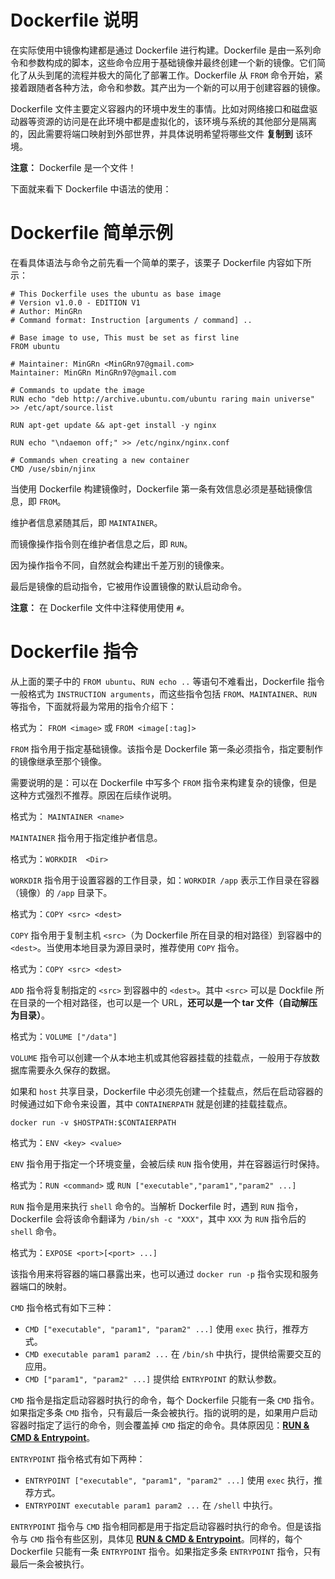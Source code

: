 # Dockerfile 说明

在实际使用中镜像构建都是通过 Dockerfile 进行构建。Dockerfile 是由一系列命令和参数构成的脚本，这些命令应用于基础镜像并最终创建一个新的镜像。它们简化了从头到尾的流程并极大的简化了部署工作。Dockerfile 从 `FROM` 命令开始，紧接着跟随者各种方法，命令和参数。其产出为一个新的可以用于创建容器的镜像。

Dockerfile 文件主要定义容器内的环境中发生的事情。比如对网络接口和磁盘驱动器等资源的访问是在此环境中都是虚拟化的，该环境与系统的其他部分是隔离的，因此需要将端口映射到外部世界，并具体说明希望将哪些文件 **复制到** 该环境。

**注意：** Dockerfile 是一个文件！

下面就来看下 Dockerfile 中语法的使用：

# Dockerfile 简单示例

在看具体语法与命令之前先看一个简单的栗子，该栗子 Dockerfile 内容如下所示：

```
# This Dockerfile uses the ubuntu as base image
# Version v1.0.0 - EDITION V1
# Author: MinGRn
# Command format: Instruction [arguments / command] ..

# Base image to use, This must be set as first line
FROM ubuntu

# Maintainer: MinGRn <MinGRn97@gmail.com>
Maintainer: MinGRn MinGRn97@gmail.com

# Commands to update the image
RUN echo "deb http://archive.ubuntu.com/ubuntu raring main universe" >> /etc/apt/source.list

RUN apt-get update && apt-get install -y nginx

RUN echo "\ndaemon off;" >> /etc/nginx/nginx.conf

# Commands when creating a new container
CMD /use/sbin/njinx
```

<!--sec data-title="说明" data-id="section0" data-show=true ces-->

当使用 Dockerfile 构建镜像时，Dockerfile 第一条有效信息必须是基础镜像信息，即 `FROM`。

维护者信息紧随其后，即 `MAINTAINER`。

而镜像操作指令则在维护者信息之后，即 `RUN`。

因为操作指令不同，自然就会构建出千差万别的镜像来。

最后是镜像的启动指令，它被用作设置镜像的默认启动命令。

**注意：** 在 Dockerfile 文件中注释使用使用 `#`。

<!--endsec-->


# Dockerfile 指令

从上面的栗子中的 `FROM ubuntu`、`RUN echo ..` 等语句不难看出，Dockerfile 指令一般格式为 `INSTRUCTION arguments`，而这些指令包括 `FROM`、`MAINTAINER`、`RUN` 等指令，下面就将最为常用的指令介绍下：


<!--sec data-title="FROM 指令" data-id="section1" data-show=true ces-->
格式为： `FROM <image>` 或 `FROM <image[:tag]>`

`FROM` 指令用于指定基础镜像。该指令是 Dockerfile 第一条必须指令，指定要制作的镜像继承至那个镜像。

需要说明的是：可以在 Dockerfile 中写多个 `FROM` 指令来构建复杂的镜像，但是这种方式强烈不推荐。原因在后续作说明。
<!--endsec-->


<!--sec data-title="MAINTAINER 指令" data-id="section2" data-show=true ces-->
格式为： `MAINTAINER <name>`

`MAINTAINER` 指令用于指定维护者信息。
<!--endsec-->

<!--sec data-title="WORKDIR  指令" data-id="section3" data-show=true ces-->
格式为：`WORKDIR  <Dir>`

`WORKDIR` 指令用于设置容器的工作目录，如：`WORKDIR /app` 表示工作目录在容器（镜像）的 `/app` 目录下。
<!--endsec-->

<!--sec data-title="COPY 指令" data-id="section4" data-show=true ces-->
格式为：`COPY <src> <dest>`

`COPY` 指令用于复制主机 `<src>`（为 Dockerfile 所在目录的相对路径）到容器中的 `<dest>`。当使用本地目录为源目录时，推荐使用 `COPY` 指令。
<!--endsec-->


<!--sec data-title="ADD 指令" data-id="section5" data-show=true ces-->
格式为：`COPY <src> <dest>`

`ADD` 指令将复制指定的 `<src>` 到容器中的 `<dest>`。其中 `<src>` 可以是 Dockfile 所在目录的一个相对路径，也可以是一个 URL，**还可以是一个 tar 文件（自动解压为目录）**。
<!--endsec-->


<!--sec data-title="VOLUME 指令" data-id="section6" data-show=true ces-->
格式为：`VOLUME ["/data"]`

`VOLUME` 指令可以创建一个从本地主机或其他容器挂载的挂载点，一般用于存放数据库需要永久保存的数据。

如果和 `host` 共享目录，Dockerfile 中必须先创建一个挂载点，然后在启动容器的时候通过如下命令来设置，其中 `CONTAINERPATH` 就是创建的挂载挂载点。

```
docker run -v $HOSTPATH:$CONTAIERPATH
``` 

<!--endsec-->

<!--sec data-title="ENV 指令" data-id="section7" data-show=true ces-->
格式为：`ENV <key> <value>`

`ENV` 指令用于指定一个环境变量，会被后续 `RUN` 指令使用，并在容器运行时保持。
<!--endsec-->


<!--sec data-title="RUN 指令" data-id="section8" data-show=true ces-->
格式为：`RUN <command>` 或 `RUN ["executable","param1","param2" ...]`

`RUN` 指令是用来执行 `shell` 命令的。当解析 Dockerfile 时，遇到 `RUN` 指令，Dockerfile 会将该命令翻译为 `/bin/sh -c "XXX"`，其中 `XXX` 为 `RUN` 指令后的 `shell` 命令。
<!--endsec-->


<!--sec data-title="EXPOSE 指令" data-id="section9" data-show=true ces-->
格式为：`EXPOSE <port>[<port> ...]`

该指令用来将容器的端口暴露出来，也可以通过 `docker run -p` 指令实现和服务器端口的映射。
<!--endsec-->


<!--sec data-title="CMD 指令" data-id="section10" data-show=true ces-->
`CMD` 指令格式有如下三种：

- `CMD ["executable", "param1", "param2" ...]` 使用 `exec` 执行，推荐方式。
- `CMD executable param1 param2 ...` 在 `/bin/sh` 中执行，提供给需要交互的应用。
- `CMD ["param1", "param2" ...]` 提供给 `ENTRYPOINT` 的默认参数。

`CMD` 指令是指定启动容器时执行的命令，每个 Dockerfile 只能有一条 `CMD` 指令。如果指定多条 `CMD` 指令，只有最后一条会被执行。指的说明的是，如果用户启动容器时指定了运行的命令，则会覆盖掉 `CMD` 指定的命令。具体原因见：[**RUN & CMD & Entrypoint**](./run-cmd-entrypoint.md)。
<!--endsec-->


<!--sec data-title="ENTRYPOINT 指令" data-id="section11" data-show=true ces-->
`ENTRYPOINT` 指令格式有如下两种：

- `ENTRYPOINT ["executable", "param1", "param2" ...]` 使用 `exec` 执行，推荐方式。
- `ENTRYPOINT executable param1 param2 ...` 在 `/shell` 中执行。

`ENTRYPOINT` 指令与 `CMD` 指令相同都是用于指定启动容器时执行的命令。但是该指令与 `CMD` 指令有些区别，具体见 [**RUN & CMD & Entrypoint**](./run-cmd-entrypoint.md)。同样的，每个 Dockerfile 只能有一条 `ENTRYPOINT` 指令。如果指定多条 `ENTRYPOINT` 指令，只有最后一条会被执行。
<!--endsec-->
















